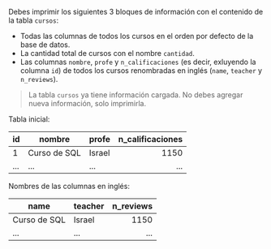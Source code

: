 Debes imprimir los siguientes 3 bloques de información con el contenido de la tabla `cursos`:

- Todas las columnas de todos los cursos en el orden por defecto de la base de datos.
- La cantidad total de cursos con el nombre `cantidad`.
- Las columnas `nombre`, `profe` y `n_calificaciones` (es decir, exluyendo la columna `id`) de todos los cursos renombradas en inglés (`name`, `teacher` y `n_reviews`).

> La tabla `cursos` ya tiene información cargada. No debes agregar nueva información, solo imprimirla.

Tabla inicial:

| id  |    nombre    | profe  | n_calificaciones |
|-----|--------------|--------|-----------------:|
|  1  | Curso de SQL | Israel |             1150 |
| ... | ...          | ...    |              ... |

Nombres de las columnas en inglés:

|     name     |  teacher | n_reviews |
|--------------|----------|----------:|
| Curso de SQL | Israel   |      1150 |
| ...          | ...      |       ... |

